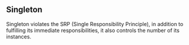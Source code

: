 ## Singleton

Singleton violates the SRP (Single Responsibility Principle), in addition to fulfilling its immediate responsibilities, it also controls the number of its instances.

